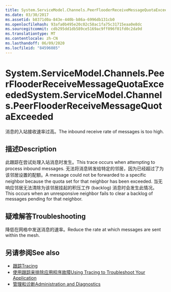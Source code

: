 ```yaml
---
title: System.ServiceModel.Channels.PeerFlooderReceiveMessageQuotaExceeded
ms.date: 03/30/2017
ms.assetid: b8371d0a-843e-440b-b86a-6996db131cb0
ms.openlocfilehash: 93afa0b495e20c02c58ac1fa75c31715eaa0e8dc
ms.sourcegitcommit: cdb295dd1db589ce5169ac9ff096f01fd0c2da9d
ms.translationtype: MT
ms.contentlocale: zh-CN
ms.lasthandoff: 06/09/2020
ms.locfileid: "84596085"
---
```

# <a name="systemservicemodelchannelspeerflooderreceivemessagequotaexceeded"></a><span data-ttu-id="b70bf-102">System.ServiceModel.Channels.PeerFlooderReceiveMessageQuotaExceeded</span><span class="sxs-lookup"><span data-stu-id="b70bf-102">System.ServiceModel.Channels.PeerFlooderReceiveMessageQuotaExceeded</span></span>
<span data-ttu-id="b70bf-103">消息的入站接收速率过高。</span><span class="sxs-lookup"><span data-stu-id="b70bf-103">The inbound receive rate of messages is too high.</span></span>  
  
## <a name="description"></a><span data-ttu-id="b70bf-104">描述</span><span class="sxs-lookup"><span data-stu-id="b70bf-104">Description</span></span>  
 <span data-ttu-id="b70bf-105">此跟踪在尝试处理入站消息时发生。</span><span class="sxs-lookup"><span data-stu-id="b70bf-105">This trace occurs when attempting to process inbound messages.</span></span> <span data-ttu-id="b70bf-106">无法将消息转发给特定的邻居，因为已经超过了为该邻居设置的配额。</span><span class="sxs-lookup"><span data-stu-id="b70bf-106">A message could not be forwarded to a specific neighbor because the quota set for that neighbor has been exceeded.</span></span> <span data-ttu-id="b70bf-107">当无响应邻居无法清除为该邻居挂起的积压工作 (backlog) 消息时会发生此情况。</span><span class="sxs-lookup"><span data-stu-id="b70bf-107">This occurs when an unresponsive neighbor fails to clear a backlog of messages pending for that neighbor.</span></span>  
  
## <a name="troubleshooting"></a><span data-ttu-id="b70bf-108">疑难解答</span><span class="sxs-lookup"><span data-stu-id="b70bf-108">Troubleshooting</span></span>  
 <span data-ttu-id="b70bf-109">降低在网格中发送消息的速率。</span><span class="sxs-lookup"><span data-stu-id="b70bf-109">Reduce the rate at which messages are sent within the mesh.</span></span>  
  
## <a name="see-also"></a><span data-ttu-id="b70bf-110">另请参阅</span><span class="sxs-lookup"><span data-stu-id="b70bf-110">See also</span></span>

- [<span data-ttu-id="b70bf-111">跟踪</span><span class="sxs-lookup"><span data-stu-id="b70bf-111">Tracing</span></span>](index.md)
- [<span data-ttu-id="b70bf-112">使用跟踪来排除应用程序故障</span><span class="sxs-lookup"><span data-stu-id="b70bf-112">Using Tracing to Troubleshoot Your Application</span></span>](using-tracing-to-troubleshoot-your-application.md)
- [<span data-ttu-id="b70bf-113">管理和诊断</span><span class="sxs-lookup"><span data-stu-id="b70bf-113">Administration and Diagnostics</span></span>](../index.md)
